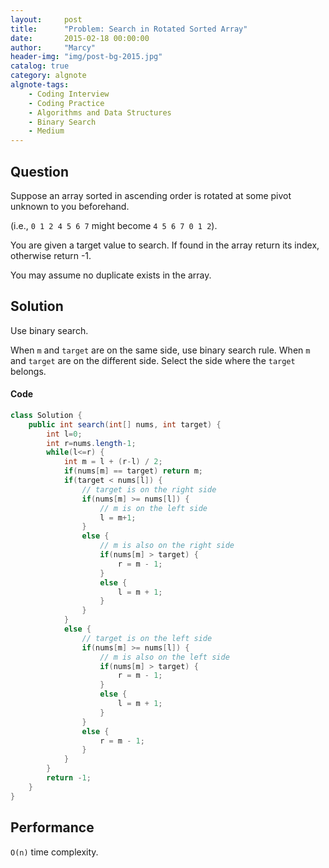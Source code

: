 ```yaml
---
layout:     post
title:      "Problem: Search in Rotated Sorted Array"
date:       2015-02-18 00:00:00
author:     "Marcy"
header-img: "img/post-bg-2015.jpg"
catalog: true
category: algnote
algnote-tags:
    - Coding Interview
    - Coding Practice
    - Algorithms and Data Structures
    - Binary Search
    - Medium
---
```


## Question

Suppose an array sorted in ascending order is rotated at some pivot unknown to you beforehand.

(i.e., `0 1 2 4 5 6 7` might become `4 5 6 7 0 1 2`).

You are given a target value to search. If found in the array return its index, otherwise return -1.

You may assume no duplicate exists in the array.

## Solution

Use binary search.

When `m` and `target` are on the same side, use binary search rule.
When `m` and `target` are on the different side. Select the side where the `target` belongs.

#### Code
```java
class Solution {
    public int search(int[] nums, int target) {
        int l=0;
        int r=nums.length-1;
        while(l<=r) {
            int m = l + (r-l) / 2;
            if(nums[m] == target) return m;
            if(target < nums[l]) {
                // target is on the right side
                if(nums[m] >= nums[l]) {
                    // m is on the left side
                    l = m+1;
                }
                else {
                    // m is also on the right side
                    if(nums[m] > target) {
                        r = m - 1;
                    }
                    else {
                        l = m + 1;
                    }
                }
            }
            else {
                // target is on the left side
                if(nums[m] >= nums[l]) {
                    // m is also on the left side
                    if(nums[m] > target) {
                        r = m - 1;
                    }
                    else {
                        l = m + 1;
                    }
                }
                else {
                    r = m - 1;
                }
            }
        }
        return -1;
    }
}
```

## Performance

`O(n)` time complexity.
